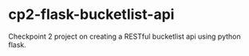 # cp2-flask-bucketlist-api
Checkpoint 2 project on creating a RESTful bucketlist api using python flask.
